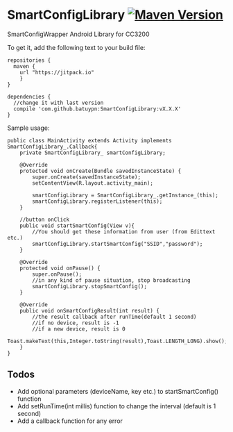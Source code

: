 # SmartConfigLibrary [![Maven Version](https://img.shields.io/github/release/batuypn/SmartConfigLibrary.svg?label=JitPack%20Maven)](https://jitpack.io/#batuypn/SmartConfigLibrary)
SmartConfigWrapper Android Library for CC3200

To get it, add the following text to your build file:
```
repositories {
  maven {
    url "https://jitpack.io"
	}
}

dependencies {
  //change it with last version
  compile 'com.github.batuypn:SmartConfigLibrary:vX.X.X'
}
```

Sample usage:
```
public class MainActivity extends Activity implements SmartConfigLibrary_.Callback{
    private SmartConfigLibrary_ smartConfigLibrary;

    @Override
    protected void onCreate(Bundle savedInstanceState) {
        super.onCreate(savedInstanceState);
        setContentView(R.layout.activity_main);

        smartConfigLibrary = SmartConfigLibrary_.getInstance_(this);
        smartConfigLibrary.registerListener(this);
    }

    //button onClick
    public void startSmartConfig(View v){
        //You should get these information from user (from Edittext etc.)
        smartConfigLibrary.startSmartConfig("SSID","password");
    }

    @Override
    protected void onPause() {
        super.onPause();
        //in any kind of pause situation, stop broadcasting
        smartConfigLibrary.stopSmartConfig();
    }

    @Override
    public void onSmartConfigResult(int result) {
    	//the result callback after runTime(default 1 second)
    	//if no device, result is -1
    	//if a new device, result is 0
        Toast.makeText(this,Integer.toString(result),Toast.LENGTH_LONG).show();
    }
}
```
## Todos
- Add optional parameters (deviceName, key etc.) to startSmartConfig() function
- Add setRunTime(int millis) function to change the interval (default is 1 second)
- Add a callback function for any error

